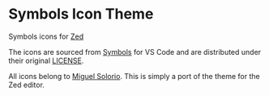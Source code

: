 # Symbols Icon Theme

Symbols icons for [Zed](https://zed.dev)

The icons are sourced from [Symbols](https://github.com/miguelsolorio/vscode-symbols) for VS Code and are distributed under their original [LICENSE](./LICENSE).

All icons belong to [Miguel Solorio](https://github.com/miguelsolorio). This is simply a port of the theme for the Zed editor.
